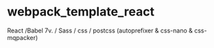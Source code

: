 # webpack_template_react
React /Babel 7v. / Sass / css / postcss (autoprefixer &amp; css-nano &amp; css-mqpacker)
